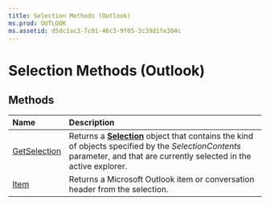 ```yaml
---
title: Selection Methods (Outlook)
ms.prod: OUTLOOK
ms.assetid: d5dc1ac3-7c01-46c3-9f05-3c39d1fe304c
---
```



# Selection Methods (Outlook)

## Methods



|**Name**|**Description**|
|:-----|:-----|
|[GetSelection](selection-getselection-method-outlook.md)|Returns a  **[Selection](selection-object-outlook.md)** object that contains the kind of objects specified by the _SelectionContents_ parameter, and that are currently selected in the active explorer.|
|[Item](selection-item-method-outlook.md)|Returns a Microsoft Outlook item or conversation header from the selection.|

